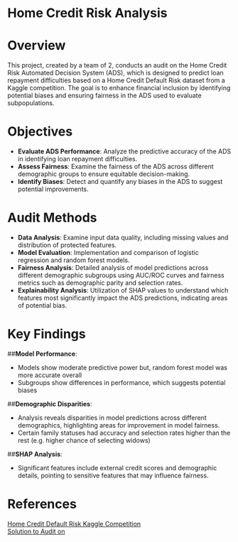 # Home Credit Risk Analysis
# Overview
This project, created by a team of 2, conducts an audit on the Home Credit Risk Automated Decision System (ADS), which is designed to predict loan repayment difficulties based on a Home Credit Default Risk dataset from a Kaggle competition. 
The goal is to enhance financial inclusion by identifying potential biases and ensuring fairness in the ADS used to evaluate subpopulations. 

# Objectives
- **Evaluate ADS Performance**: Analyze the predictive accuracy of the ADS in identifying loan repayment difficulties.
- **Assess Fairness**: Examine the fairness of the ADS across different demographic groups to ensure equitable decision-making.
- **Identify Biases**: Detect and quantify any biases in the ADS to suggest potential improvements.

# Audit Methods
- **Data Analysis**: Examine input data quality, including missing values and distribution of protected features.
- **Model Evaluation**: Implementation and comparison of logistic regression and random forest models.
- **Fairness Analysis**: Detailed analysis of model predictions across different demographic subgroups using AUC/ROC curves and fairness metrics such as demographic parity and selection rates.
- **Explainability Analysis**: Utilization of SHAP values to understand which features most significantly impact the ADS predictions, indicating areas of potential bias.

# Key Findings
##**Model Performance**: 
- Models show moderate predictive power but, random forest model was more accurate overall
- Subgroups show differences in performance, which suggests potential biases

##**Demographic Disparities**:
- Analysis reveals disparities in model predictions across different demographics, highlighting areas for improvement in model fairness.
- Certain family statuses had accuracy and selection rates higher than the rest (e.g. higher chance of selecting widows)

##**SHAP Analysis**:
- Significant features include external credit scores and demographic details, pointing to sensitive features that may influence fairness.

# References
[Home Credit Default Risk Kaggle Competition](https://www.kaggle.com/competitions/home-credit-default-risk)  
	[Solution to Audit on](https://www.kaggle.com/code/willkoehrsen/start-here-a-gentle-introduction)
